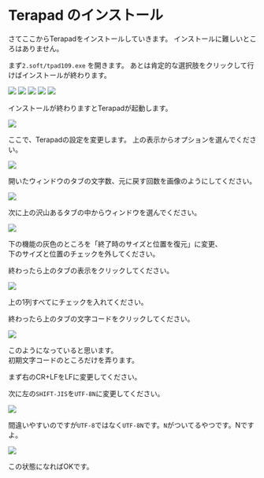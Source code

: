 # Terapad のインストール

さてここからTerapadをインストールしていきます。
インストールに難しいところはありません。

まず`2.soft/tpad109.exe` を開きます。
あとは肯定的な選択肢をクリックして行けばインストールが終わります。

![](t-1.png)
![](t-2.png)
![](t-3.png)
![](t-4.png)
![](t-5.png)

インストールが終わりますとTerapadが起動します。

![](t-6.png)

ここで、Terapadの設定を変更します。
上の表示からオプションを選んでください。

![](t-7.png)

開いたウィンドウのタブの文字数、元に戻す回数を画像のようにしてください。

![](t-8.png)

次に上の沢山あるタブの中からウィンドウを選んでください。

![](t-9.png)

下の機能の灰色のところを「終了時のサイズと位置を復元」に変更、  
下のサイズと位置のチェックを外してください。

終わったら上のタブの表示をクリックしてください。

![](t-a.png)

上の1列すべてにチェックを入れてください。

終わったら上のタブの文字コードをクリックしてください。

![](t-b.png)

このようになっていると思います。  
初期文字コードのところだけを弄ります。

まず右のCR+LFをLFに変更してください。

次に左の`SHIFT-JIS`を`UTF-8N`に変更してください。

![](t-c.png)

間違いやすいのですが`UTF-8`ではなく`UTF-8N`です。`N`がついてるやつです。Nですよ。

![](t-d.png)

この状態になればOKです。

